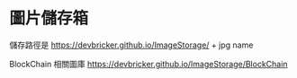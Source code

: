 # 圖片儲存箱

儲存路徑是 https://devbricker.github.io/ImageStorage/ + jpg name

BlockChain 相關圖庫 https://devbricker.github.io/ImageStorage/BlockChain
